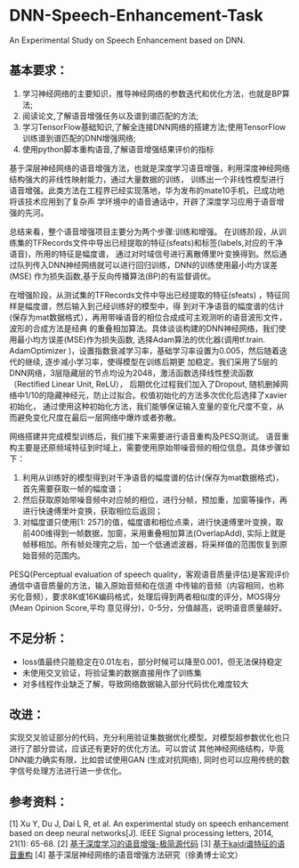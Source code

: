 # DNN-Speech-Enhancement-Task
An Experimental Study on Speech Enhancement based on DNN.

## 基本要求：
1. 学习神经网络的主要知识，推导神经网络的参数迭代和优化方法，也就是BP算法;
2. 阅读论文,了解语音增强任务以及谱到谱匹配的方法;
3. 学习TensorFlow基础知识,了解全连接DNN网络的搭建方法;使用TensorFlow训练谱到谱匹配的DNN增强网络;
4. 使用python脚本重构语音,了解语音增强结果评价的指标

基于深层神经网络的语音增强方法，也就是深度学习语音增强，利用深度神经网络结构强大的非线性映射能力，通过大量数据的训练，
训练出一个非线性模型进行语音增强。此类方法在工程界已经实现落地，华为发布的mate10手机，已成功地将该技术应用到了复杂声
学环境中的语音通话中，开辟了深度学习应用于语音增强的先河。

总结来看，整个语音增强项目主要分为两个步骤:训练和增强。
在训练阶段，从训练集的TFRecords文件中导出已经提取的特征(sfeats)和标签(labels,对应的干净语音)，所用的特征是幅度谱，
通过对时域信号进行离散傅里叶变换得到。然后通过队列传入DNN神经网络就可以进行回归训练，DNN的训练使用最小均方误差(MSE)
作为损失函数,基于反向传播算法(BP)的有监督调优。

在增强阶段，从测试集的TFRecords文件中导出已经提取的特征(sfeats) ，特征同样是幅度谱，然后输入到己经训练好的模型中，得
到对干净语音的幅度谱的估计(保存为mat数据格式），再用带噪语音的相位合成成可主观测听的语音波形文件，波形的合成方法是经典
的重叠相加算法。具体谈谈构建的DNN神经网络，我们使用最小均方误差(MSE)作为损失函数, 选择Adam算法的优化器(调用tf.train.
AdamOptimizer )，设置指数衰减学习率，基础学习率设置为0.005，然后随着迭代的继续,  逐步减小学习率，使得模型在训练后期更
加稳定。我们采用了5层的DNN网络，3层隐藏层的节点均设为2048，激活函数选择线性整流函数（Rectified Linear Unit, ReLU），
后期优化过程我们加入了Dropout, 随机删掉网络中1/10的隐藏神经元，防止过拟合。权值初始化的方法多次优化后选择了xavier初始化，
通过使用这种初始化方法，我们能够保证输入变量的变化尺度不变，从而避免变化尺度在最后一层网络中爆炸或者弥散。

网络搭建并完成模型训练后，我们接下来需要进行语音重构及PESQ测试。
语音重构主要是还原频域特征到时域上，需要使用原始带噪音频的相位信息。具体步骤如下：
1. 利用从训练好的模型得到对干净语音的幅度谱的估计(保存为mat数据格式)，首先需要获取一帧的幅度谱；
2. 然后获取原始带噪音频中对应帧的相位，进行分帧，预加重，加窗等操作，再进行快速傅里叶变换，获取相位后返回；
3. 对幅度谱只使用[1: 257]的值，幅度谱和相位点乘，进行快速傅里叶变换，取前400维得到一帧数据，加窗，采用重叠相加算法(OverlapAdd), 
实际上就是帧移相加。所有帧处理完之后，加一个低通滤波器，将采样值的范围恢复到原始音频的范围内。 

PESQ(Perceptual evaluation of speech quality，客观语音质量评估)是客观评价通信中语音质量的方法，输入原始音频和在信道
中传输的音频（内容相同，也称劣化音频），要求8K或16K编码格式，处理后得到两者相似度的评分，MOS得分(Mean Opinion Score,平均
意见得分)，0-5分，分值越高，说明语音质量越好。

## 不足分析：
- loss值最终只能稳定在0.01左右，部分时候可以降至0.001，但无法保持稳定
- 未使用交叉验证，将验证集的数据直接用作了训练集
- 对多线程作业缺乏了解，导致网络数据输入部分代码优化难度较大

## 改进：
实现交叉验证部分的代码，充分利用验证集数据优化模型。对模型超参数优化也只进行了部分尝试，应该还有更好的优化方法。可以尝试
其他神经网络结构，毕竟DNN能力确实有限，比如尝试使用GAN (生成对抗网络), 同时也可以应用传统的数字信号处理方法进行进一步优化。

## 参考资料：
[1] Xu Y, Du J, Dai L R, et al. An experimental study on speech enhancement based on deep neural networks[J]. IEEE Signal processing letters, 2014, 21(1): 65-68.
[2] [基于深度学习的语音增强-极简源代码](https://cloud.tencent.com/developer/article/1034077)
[3] [基于kaidi谱特征的语音重构](https://funcwj.github.io/2017/06/01/kaldi-based-reconstruction/#more)
[4] 基于深层神经网络的语音增强方法研究（徐勇博士论文）
